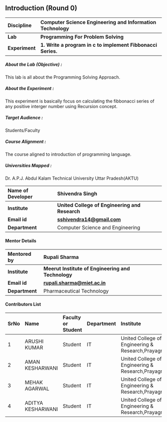 ## Introduction (Round 0)
<b>Discipline | <b>Computer Science Engineering and Information Technology
:--|:--|
<b> Lab | <b> Programming For Problem Solving 
<b> Experiment|     <b> 1. Write a program in c to implement Fibbonacci Series.

<h5> About the Lab (Objective) : </h5>

This lab is all about the Programming Solving Approach.

<h5> About the Experiment : </h5>

This experiment is basically focus on calculating the fibbonacci series of any positive interger number using Recursion concept.

<h5> Target Audience : </h5>

Students/Faculty

<h5> Course Alignment : </h5>

The course aligned to introduction of programming language.

<h5> Universities Mapped : </h5>
Dr. A.P.J. Abdul Kalam Technical University Uttar Pradesh(AKTU)

<b>Name of Developer | <b> Shivendra Singh
:--|:--|
<b> Institute | <b> United College of Engineering and Research
<b> Email id|     <b> sshivendra14@gmail.com
<b> Department | Computer Science and Engineering

#### Mentor Details

<b>Mentored by | <b> Rupali Sharma
:--|:--|
<b> Institute | <b> Meerut Institute of Engineering and Technology
<b> Email id|     <b> rupali.sharma@miet.ac.in
<b> Department | Pharmaceutical Technology

#### Contributors List

SrNo | Name | Faculty or Student | Department| Institute | Email id
:--|:--|:--|:--|:--|:--|
1 | ARUSHI KUMAR| Student | IT | United College of Engineering & Research,Prayagraj|arushikumar260599@gmail.com 
2 | AMAN KESHARWANI | Student | IT | United College of Engineering & Research,Prayagraj |akumarkesarwani@gmail.com
3 | MEHAK AGARWAL | Student | IT | United College of Engineering & Research,Prayagraj |er.mahak2001@gmail.com
4 | ADITYA KESHARWANI | Student | IT | United College of Engineering & Research,Prayagraj|adikesh01@gmail.com
<br>
